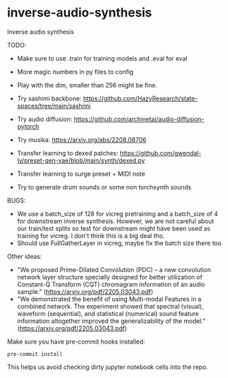 # inverse-audio-synthesis
Inverse audio synthesis

TODO:
* Make sure to use .train for training models and .eval for eval
* More magic numbers in py files to config
* Play with the dim, smaller than 256 might be fine.

* Try sashimi backbone: https://github.com/HazyResearch/state-spaces/tree/main/sashimi
* Try audio diffusion: https://github.com/archinetai/audio-diffusion-pytorch
* Try musika: https://arxiv.org/abs/2208.08706

* Transfer learning to dexed patches:
https://github.com/gwendal-lv/preset-gen-vae/blob/main/synth/dexed.py
* Transfer learning to surge preset + MIDI note
* Try to generate drum sounds or some non torchsynth sounds

BUGS:
* We use a batch_size of 128 for vicreg pretraining and a batch_size of
4 for downstream inverse synthesis. However, we are not careful about
our train/test splits so test for downstream might have been used as
training for vicreg. I don't think this is a big deal tho.
* Should use FullGatherLayer in vicreg, maybe fix the batch size there too


Other ideas:
* "We proposed Prime-Dilated Convolution (PDC) – a new convolution
network layer structure specially designed for better utilization
of Constant-Q Transform (CQT) chromagram information of an audio
sample." (https://arxiv.org/pdf/2205.03043.pdf)
* "We demonstrated the benefit of using Multi-modal Features in
a combined network. The experiment showed that spectral (visual),
waveform (sequential), and statistical (numerical) sound feature
information altogether improved the generalizability of the model."
(https://arxiv.org/pdf/2205.03043.pdf)


Make sure you have pre-commit hooks installed:
```
pre-commit install
```
This helps us avoid checking dirty jupyter notebook cells into the
repo.

